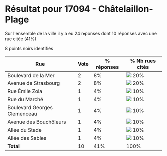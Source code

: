 # Résultat pour 17094 - Châtelaillon-Plage

Sur l'ensemble de la ville il y a eu 24 réponses dont 10 réponses avec une rue citée (41%)

8 points noirs identifiés

| Rue | Vote | % réponses | % Nb rues cités|
|-----|------|------------|----------------|
| Boulevard de la Mer | 2 | 8% | <img src="../../img/bar_20.gif" />&nbsp;20%|
| Avenue de Strasbourg | 2 | 8% | <img src="../../img/bar_20.gif" />&nbsp;20%|
| Rue Émile Zola | 1 | 4% | <img src="../../img/bar_10.gif" />&nbsp;10%|
| Rue du Marché | 1 | 4% | <img src="../../img/bar_10.gif" />&nbsp;10%|
| Boulevard Georges Clemenceau | 1 | 4% | <img src="../../img/bar_10.gif" />&nbsp;10%|
| Avenue des Bouchôleurs | 1 | 4% | <img src="../../img/bar_10.gif" />&nbsp;10%|
| Allée du Stade | 1 | 4% | <img src="../../img/bar_10.gif" />&nbsp;10%|
| Allée des Sables | 1 | 4% | <img src="../../img/bar_10.gif" />&nbsp;10%|
| **Total** | 10 | 41% | 100%|

